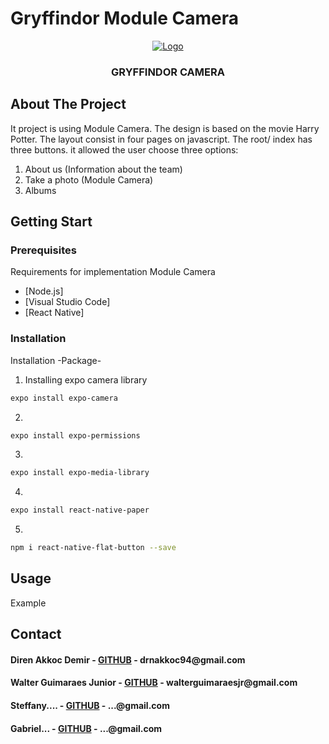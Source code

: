 

# Gryffindor Module Camera

<p align="center">
  <a href="https://github.com/direnakkocdemir/gryffindor/blob/InterfaceGryffindor/assets/logoGithub.png">
    <img src="https://github.com/direnakkocdemir/gryffindor/blob/InterfaceGryffindor/assets/logoGithub.png" alt="Logo">
  </a>

  <h3 align="center">GRYFFINDOR CAMERA</h3>
</p>


<!-- About The Project -->
## About The Project

It project is using Module Camera. The design is based on the movie Harry Potter.
The layout consist in four pages on javascript. The root/ index has three buttons. it allowed the user choose three options:

1. About us (Information about the team)
2. Take a photo (Module Camera)
3. Albums

<!-- Getting Start-->
## Getting Start

### Prerequisites

Requirements for implementation Module Camera

* [Node.js]
* [Visual Studio Code]
* [React Native]

### Installation

Installation -Package-

1. Installing expo camera library
```sh
expo install expo-camera
```
2. 
```sh
expo install expo-permissions
```
3. 
```sh
expo install expo-media-library
```

4. 
```sh
expo install react-native-paper
```
5. 
```sh
npm i react-native-flat-button --save
```

<!--Usage -->
## Usage
Example


<!--Contact -->
## Contact

<h4>Diren Akkoc Demir - <a href="https://github.com/direnakkocdemir">GITHUB</a> - drnakkoc94@gmail.com</h4>
<h4>Walter Guimaraes Junior - <a href="https://github.com/WalterGJunior">GITHUB</a> - walterguimaraesjr@gmail.com</h4>
<h4>Steffany.... - <a href="https://github.com/xexenias">GITHUB</a> - ...@gmail.com</h4>
<h4>Gabriel... - <a href="https://github.com/gakito">GITHUB</a> - ...@gmail.com</h4>

